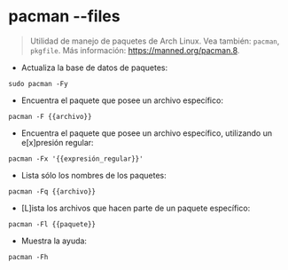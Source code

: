 # pacman --files

> Utilidad de manejo de paquetes de Arch Linux.
> Vea también: `pacman`, `pkgfile`.
> Más información: <https://manned.org/pacman.8>.

- Actualiza la base de datos de paquetes:

`sudo pacman -Fy`

- Encuentra el paquete que posee un archivo específico:

`pacman -F {{archivo}}`

- Encuentra el paquete que posee un archivo específico, utilizando un e[x]presión regular:

`pacman -Fx '{{expresión_regular}}'`

- Lista sólo los nombres de los paquetes:

`pacman -Fq {{archivo}}`

- [L]ista los archivos que hacen parte de un paquete específico:

`pacman -Fl {{paquete}}`

- Muestra la ayuda:

`pacman -Fh`
